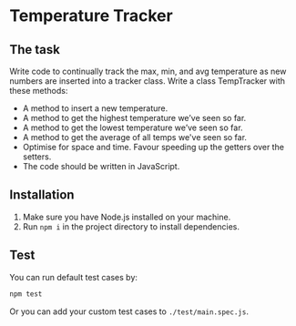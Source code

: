 # Temperature Tracker

## The task

Write code to continually track the max, min, and avg temperature as new numbers are inserted into a tracker class.
Write a class TempTracker with these methods:

- A method to insert a new temperature.
- A method to get the highest temperature we’ve seen so far.
- A method to get the lowest temperature we’ve seen so far.
- A method to get the average of all temps we've seen so far.
- Optimise for space and time. Favour speeding up the getters over the setters.
- The code should be written in JavaScript.

## Installation

1. Make sure you have Node.js installed on your machine.
2. Run `npm i` in the project directory to install dependencies.

## Test

You can run default test cases by:

```bash
npm test
```

Or you can add your custom test cases to `./test/main.spec.js`.
